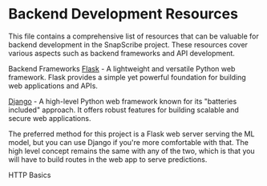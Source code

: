 # Backend Development Resources
This file contains a comprehensive list of resources that can be valuable for backend development in the SnapScribe project. These resources cover various aspects such as backend frameworks and API development.

Backend Frameworks
[Flask](https://flask.palletsprojects.com/en/2.3.x/) - A lightweight and versatile Python web framework. Flask provides a simple yet powerful foundation for building web applications and APIs.

[Django]() - A high-level Python web framework known for its "batteries included" approach. It offers robust features for building scalable and secure web applications.

The preferred method for this project is a Flask web server serving the ML model, but you can use Django if you're more comfortable with that. The high level concept remains the same with any of the two, which is that you will have to build routes in the web app to serve predictions.

HTTP Basics